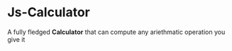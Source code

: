 # Js-Calculator
A fully fledged **Calculator** that can compute any ariethmatic operation you give it 
